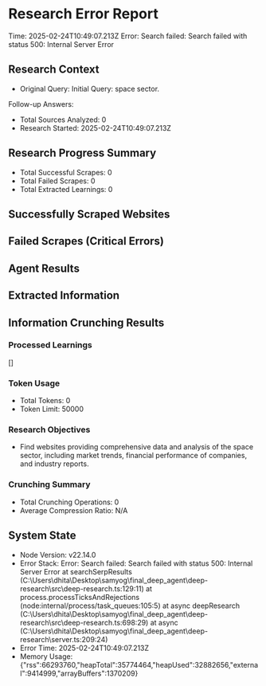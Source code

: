 
# Research Error Report
Time: 2025-02-24T10:49:07.213Z
Error: Search failed: Search failed with status 500: Internal Server Error


## Research Context
- Original Query: 
Initial Query: space sector.

Follow-up Answers:

- Total Sources Analyzed: 0
- Research Started: 2025-02-24T10:49:07.213Z


## Research Progress Summary
- Total Successful Scrapes: 0
- Total Failed Scrapes: 0
- Total Extracted Learnings: 0

## Successfully Scraped Websites


## Failed Scrapes (Critical Errors)


## Agent Results


## Extracted Information



## Information Crunching Results
### Processed Learnings
[]

### Token Usage
- Total Tokens: 0
- Token Limit: 50000

### Research Objectives
- Find websites providing comprehensive data and analysis of the space sector, including market trends, financial performance of companies, and industry reports.

### Crunching Summary
- Total Crunching Operations: 0
- Average Compression Ratio: N/A


## System State
- Node Version: v22.14.0
- Error Stack: Error: Search failed: Search failed with status 500: Internal Server Error
    at searchSerpResults (C:\Users\dhita\Desktop\samyog\final_deep_agent\deep-research\src\deep-research.ts:129:11)
    at process.processTicksAndRejections (node:internal/process/task_queues:105:5)
    at async deepResearch (C:\Users\dhita\Desktop\samyog\final_deep_agent\deep-research\src\deep-research.ts:698:29)
    at async <anonymous> (C:\Users\dhita\Desktop\samyog\final_deep_agent\deep-research\server.ts:209:24)
- Error Time: 2025-02-24T10:49:07.213Z
- Memory Usage: {"rss":66293760,"heapTotal":35774464,"heapUsed":32882656,"external":9414999,"arrayBuffers":1370209}
